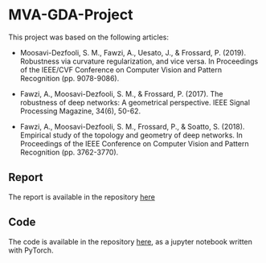 # MVA-GDA-Project

This project was based on the following articles:

- Moosavi-Dezfooli, S. M., Fawzi, A., Uesato, J., & Frossard, P. (2019). Robustness via curvature regularization, and vice versa. In Proceedings of the IEEE/CVF Conference on Computer Vision and Pattern Recognition (pp. 9078-9086).

- Fawzi, A., Moosavi-Dezfooli, S. M., & Frossard, P. (2017). The robustness of deep networks: A geometrical perspective. IEEE Signal Processing Magazine, 34(6), 50-62.

- Fawzi, A., Moosavi-Dezfooli, S. M., Frossard, P., & Soatto, S. (2018). Empirical study of the topology and geometry of deep networks. In Proceedings of the IEEE Conference on Computer Vision and Pattern Recognition (pp. 3762-3770).

## Report

The report is available in the repository [here](GDA-Review.pdf)

## Code

The code is available in the repository [here](GDA-Code.ipynb), as a jupyter notebook written with PyTorch.
